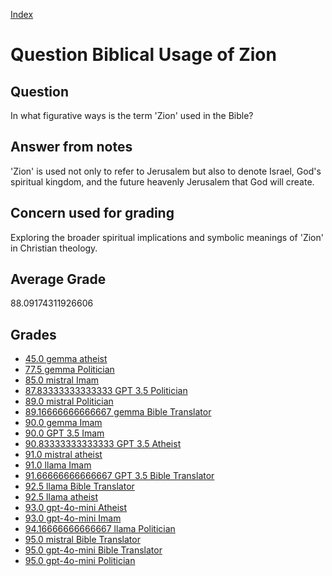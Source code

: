 
[Index](../../index.md)
# Question Biblical Usage of Zion
## Question
In what figurative ways is the term 'Zion' used in the Bible?

## Answer from notes
'Zion' is used not only to refer to Jerusalem but also to denote Israel, God's spiritual kingdom, and the future heavenly Jerusalem that God will create.

## Concern used for grading
Exploring the broader spiritual implications and symbolic meanings of 'Zion' in Christian theology.

## Average Grade
88.09174311926606

## Grades
 * [45.0 gemma atheist](../answers/gemma_atheist/Biblical_Usage_of_Zion.md)
 * [77.5 gemma Politician](../answers/gemma_Politician/Biblical_Usage_of_Zion.md)
 * [85.0 mistral Imam](../answers/mistral_Imam/Biblical_Usage_of_Zion.md)
 * [87.83333333333333 GPT 3.5 Politician](../answers/GPT_3.5_Politician/Biblical_Usage_of_Zion.md)
 * [89.0 mistral Politician](../answers/mistral_Politician/Biblical_Usage_of_Zion.md)
 * [89.16666666666667 gemma Bible Translator](../answers/gemma_Bible_Translator/Biblical_Usage_of_Zion.md)
 * [90.0 gemma Imam](../answers/gemma_Imam/Biblical_Usage_of_Zion.md)
 * [90.0 GPT 3.5 Imam](../answers/GPT_3.5_Imam/Biblical_Usage_of_Zion.md)
 * [90.83333333333333 GPT 3.5 Atheist](../answers/GPT_3.5_Atheist/Biblical_Usage_of_Zion.md)
 * [91.0 mistral atheist](../answers/mistral_atheist/Biblical_Usage_of_Zion.md)
 * [91.0 llama Imam](../answers/llama_Imam/Biblical_Usage_of_Zion.md)
 * [91.66666666666667 GPT 3.5 Bible Translator](../answers/GPT_3.5_Bible_Translator/Biblical_Usage_of_Zion.md)
 * [92.5 llama Bible Translator](../answers/llama_Bible_Translator/Biblical_Usage_of_Zion.md)
 * [92.5 llama atheist](../answers/llama_atheist/Biblical_Usage_of_Zion.md)
 * [93.0 gpt-4o-mini Atheist](../answers/gpt-4o-mini_Atheist/Biblical_Usage_of_Zion.md)
 * [93.0 gpt-4o-mini Imam](../answers/gpt-4o-mini_Imam/Biblical_Usage_of_Zion.md)
 * [94.16666666666667 llama Politician](../answers/llama_Politician/Biblical_Usage_of_Zion.md)
 * [95.0 mistral Bible Translator](../answers/mistral_Bible_Translator/Biblical_Usage_of_Zion.md)
 * [95.0 gpt-4o-mini Bible Translator](../answers/gpt-4o-mini_Bible_Translator/Biblical_Usage_of_Zion.md)
 * [95.0 gpt-4o-mini Politician](../answers/gpt-4o-mini_Politician/Biblical_Usage_of_Zion.md)
